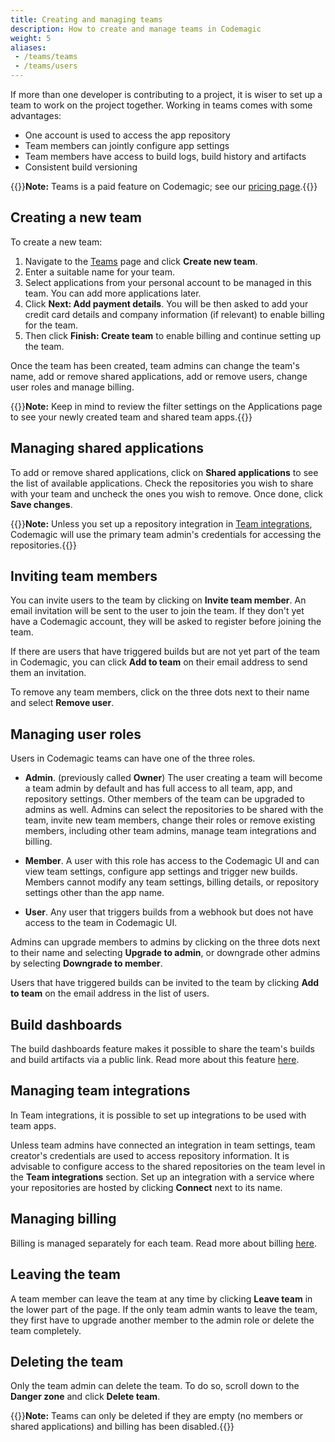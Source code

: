 ```yaml
---
title: Creating and managing teams
description: How to create and manage teams in Codemagic
weight: 5
aliases:
 - /teams/teams
 - /teams/users
---
```


If more than one developer is contributing to a project, it is wiser to set up a team to work on the project together. Working in teams comes with some advantages:

* One account is used to access the app repository
* Team members can jointly configure app settings
* Team members have access to build logs, build history and artifacts
* Consistent build versioning

{{<notebox>}}**Note:** Teams is a paid feature on Codemagic; see our [pricing page](https://codemagic.io/pricing/).{{</notebox>}}

## Creating a new team

To create a new team:

1. Navigate to the [Teams](https://codemagic.io/teams) page and click **Create new team**. 
2. Enter a suitable name for your team.
3. Select applications from your personal account to be managed in this team. You can add more applications later.
4. Click **Next: Add payment details**. You will be then asked to add your credit card details and company information (if relevant) to enable billing for the team.
5. Then click **Finish: Create team** to enable billing and continue setting up the team.

Once the team has been created, team admins can change the team's name, add or remove shared applications, add or remove users, change user roles and manage billing.

{{<notebox>}}**Note:** Keep in mind to review the filter settings on the Applications page to see your newly created team and shared team apps.{{</notebox>}}

## Managing shared applications

To add or remove shared applications, click on **Shared applications** to see the list of available applications. Check the repositories you wish to share with your team and uncheck the ones you wish to remove. Once done, click **Save changes**.

{{<notebox>}}**Note:** Unless you set up a repository integration in [Team integrations](#managing-team-integrations), Codemagic will use the primary team admin's credentials for accessing the repositories.{{</notebox>}}

## Inviting team members

You can invite users to the team by clicking on **Invite team member**. An email invitation will be sent to the user to join the team. If they don't yet have a Codemagic account, they will be asked to register before joining the team. 

If there are users that have triggered builds but are not yet part of the team in Codemagic, you can click **Add to team** on their email address to send them an invitation.

To remove any team members, click on the three dots next to their name and select **Remove user**.

## Managing user roles

Users in Codemagic teams can have one of the three roles.

* **Admin**. (previously called **Owner**) The user creating a team will become a team admin by default and has full access to all team, app, and repository settings. Other members of the team can be upgraded to admins as well. Admins can select the repositories to be shared with the team, invite new team members, change their roles or remove existing members, including other team admins, manage team integrations and billing.

* **Member**. A user with this role has access to the Codemagic UI and can view team settings, configure app settings and trigger new builds. Members cannot modify any team settings, billing details, or repository settings other than the app name.

* **User**. Any user that triggers builds from a webhook but does not have access to the team in Codemagic UI.

Admins can upgrade members to admins by clicking on the three dots next to their name and selecting **Upgrade to admin**, or downgrade other admins by selecting **Downgrade to member**. 

Users that have triggered builds can be invited to the team by clicking **Add to team** on the email address in the list of users.

## Build dashboards

The build dashboards feature makes it possible to share the team's builds and build artifacts via a public link. Read more about this feature [here](/yaml-publishing/build-dashboards).

## Managing team integrations

In Team integrations, it is possible to set up integrations to be used with team apps.

Unless team admins have connected an integration in team settings, team creator's credentials are used to access repository information. It is advisable to configure access to the shared repositories on the team level in the **Team integrations** section. Set up an integration with a service where your repositories are hosted by clicking **Connect** next to its name.

## Managing billing

Billing is managed separately for each team. Read more about billing [here](../billing/billing).

## Leaving the team

A team member can leave the team at any time by clicking **Leave team** in the lower part of the page. If the only team admin wants to leave the team, they first have to upgrade another member to the admin role or delete the team completely.

## Deleting the team

Only the team admin can delete the team. To do so, scroll down to the **Danger zone** and click **Delete team**.

{{<notebox>}}**Note:** Teams can only be deleted if they are empty (no members or shared applications) and billing has been disabled.{{</notebox>}}


<!-- {{< include "/partials/users.md" >}} -->